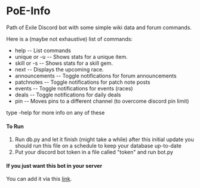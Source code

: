 # PoE-Info
Path of Exile Discord bot with some simple wiki data and forum commands.

Here is a (maybe not exhaustive) list of commands:
- help -- List commands
-  unique or -u -- Shows stats for a unique item.
-  skill or -s  --   Shows stats for a skill gem.
- next     --    Displays the upcoming race.
-  announcements -- Toggle notifications for forum announcements
-  patchnotes  -- Toggle notifications for patch note posts
-  events   -- Toggle notifications for events (races)
-  deals   -- Toggle notifications for daily deals
-  pin   -- Moves pins to a different channel (to overcome discord pin limit)

type -help <command> for more info on any of these

#### To Run
1. Run db.py and let it finish (might take a while)
after this initial update you should run this file on a schedule to keep your database up-to-date
2. Put your discord bot token in a file called "token" and run bot.py

#### If you just want this bot in your server
You can add it via this [link](https://discordapp.com/oauth2/authorize?client_id=313788924151726082&scope=bot&permissions=0).

